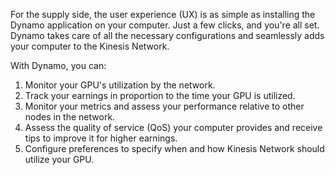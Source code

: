 For the supply side, the user experience (UX) is as simple as installing the Dynamo application on your computer. Just a few clicks, and you're all set. Dynamo takes care of all the necessary configurations and seamlessly adds your computer to the Kinesis Network.

With Dynamo, you can:

1) Monitor your GPU's utilization by the network.
2) Track your earnings in proportion to the time your GPU is utilized.
3) Monitor your metrics and assess your performance relative to other nodes in the network.
4) Assess the quality of service (QoS) your computer provides and receive tips to improve it for higher earnings.
5) Configure preferences to specify when and how Kinesis Network should utilize your GPU.
